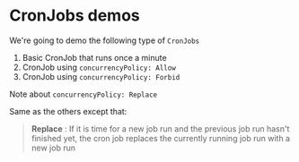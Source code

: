 # CronJobs demos

We're going to demo the following type of `CronJobs`

1. Basic CronJob that runs once a minute
2. CronJob using `concurrencyPolicy: Allow`
3. CronJob using `concurrencyPolicy: Forbid`

Note about `concurrencyPolicy: Replace`

Same as the others except that:

> **Replace** : If it is time for a new job run and the previous job run
> hasn't finished yet, the cron job replaces the currently running job
> run with a new job run
